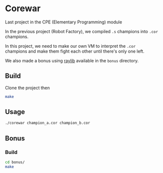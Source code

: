 # Corewar

Last project in the CPE (Elementary Programming) module

In the previous project (Robot Factory), we compiled `.s` champions into `.cor` champions.

In this project, we need to make our own VM to interpret the `.cor` champions and make them fight each other until there's only one left.

We also made a bonus using [raylib](https://github.com/raysan5/raylib) available in the `bonus` directory.

## Build

Clone the project then

```sh
make
```

## Usage
```sh
./corewar champion_a.cor champion_b.cor
```

## Bonus

### Build
```sh
cd bonus/
make
```
